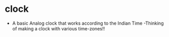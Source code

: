 # clock
- A basic Analog clock that works according to the Indian Time 
-Thinking of making a clock with various time-zones!!
